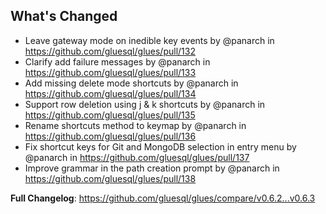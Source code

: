 ## What's Changed
* Leave gateway mode on inedible key events by @panarch in https://github.com/gluesql/glues/pull/132
* Clarify add failure messages by @panarch in https://github.com/gluesql/glues/pull/133
* Add missing delete mode shortcuts by @panarch in https://github.com/gluesql/glues/pull/134
* Support row deletion using j & k shortcuts by @panarch in https://github.com/gluesql/glues/pull/135
* Rename shortcuts method to keymap by @panarch in https://github.com/gluesql/glues/pull/136
* Fix shortcut keys for Git and MongoDB selection in entry menu by @panarch in https://github.com/gluesql/glues/pull/137
* Improve grammar in the path creation prompt by @panarch in https://github.com/gluesql/glues/pull/138



**Full Changelog**: https://github.com/gluesql/glues/compare/v0.6.2...v0.6.3
